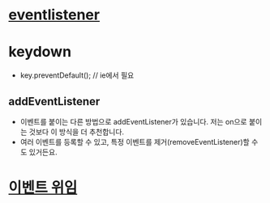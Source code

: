 
# [eventlistener](https://www.zerocho.com/category/JavaScript/post/57432d2aa48729787807c3fc)

# keydown
* key.preventDefault(); // ie에서 필요

## addEventListener
* 이벤트를 붙이는 다른 방법으로 addEventListener가 있습니다. 저는 on으로 붙이는 것보다 이 방식을 더 추천합니다. 
* 여러 이벤트를 등록할 수 있고, 특정 이벤트를 제거(removeEventListener)할 수도 있거든요.


# [이벤트 위임](https://joshua1988.github.io/web-development/javascript/javascript-interview-3questions/)
